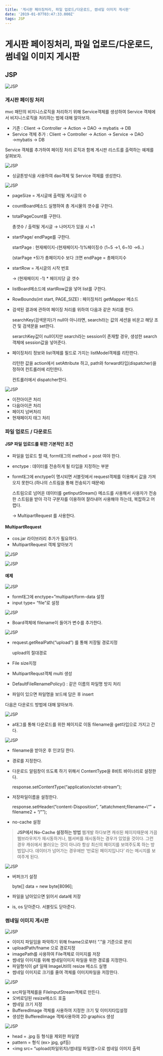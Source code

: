 ```yaml
---
title: '게시판 페이징처리, 파일 업로드/다운로드, 썸네일 이미지 게시판'
date: '2019-01-07T03:47:33.000Z'
tags: JSP
---
```


# 게시판 페이징처리, 파일 업로드/다운로드, 썸네일 이미지 게시판

## JSP

![JSP](../../.gitbook/assets/jsp_logo.png)

### 게시판 페이징 처리

mvc 패턴의 비지니스로직을 처리하기 위해 Service객체를 생성하여 Service 객체에서 비지니스로직을 처리하는 법에 대해 알아보자.

* 기존 : Client → Controller → Action → DAO → mybatis → DB
* Service 객체 추가 : Client → Controller → Action → Service → DAO →mybatis → DB

Service 객체를 추가하여 페이징 처리 로직과 함께 게시판 리스트를 출력하는 예제를 살펴보자.

![JSP](../../.gitbook/assets/jsp05-01.png)

* 싱글톤방식을 사용하여 dao객체 및 Service 객체를 생성한다.

![JSP](../../.gitbook/assets/jsp05-02.png)

* pageSize = 게시글에 출력될 게시글의 수
* countBoard메소드 실행하여 총 게시물의 갯수를 구한다.
* totalPageCount를 구한다. 

  총갯수 / 출력될 게시글 → 나머지가 있을 시 +1

* startPage/ endPage를 구한다.

  startPage : 현재페이지-\(현재페이지-1\)%페이징수 \(1~5 →1, 6~10 →6..\)

  \(starPage +5\)가 총페이지수 보다 크면 endPage = 총페이지수

* startRow = 게시글의 시작 번호

  → \(현재페이지 -1\) \* 페이지당 글 갯수

* listBoard메소드에 startRow값을 넣어 list를 구한다.
* RowBounds\(int start, PAGE\_SIZE\) : 페이징처리 getMapper 메소드
* 검색된 결과에 관하여 페이징 처리를 위하여 다음과 같은 처리를 한다.

  searchKey\(검색문자\)가 null아 아니라면, search라는 값의 세션을 비운고 해당 조건 및 검색문을 set한다.

  serarchKey값이 null이지만 search라는 session이 존재할 경우, 생성한 search 객체에 session값을 넣어준다.

* 페이징처리 정보와 list객체를 필드로 가지는 listModel객체를 리턴한다.

  리턴한 값을 action에서 setAttribute 하고, path와 forward타입\(dispatcher\)을 정하여 컨트롤러에 리턴한다.

  컨트롤러에서 dispatcher한다.

![JSP](../../.gitbook/assets/jsp05-03.png)

* 이전아이콘 처리
* 다음아이콘 처리
* 페이지 넘버처리
* 현재페이지 태그 처리

### 파일 업로드 / 다운로드

#### JSP 파일 업로드를 위한 기본적인 조건

* 파일을 업로드 할 때, form태그의 method = post 여야 한다.
* enctype : 데이터를 전송하게 될 타입을 지정하는 부분
* form태그에 enctype이 명시되면 서블릿에서 request객체를 이용해서 값을 가져오지 못한다.\(하나의 스트림을 통해 전송되기 때문에\)

  스트림으로 넘어온 데이터를 getInputStream\(\) 메소드를 사용해서 사용자가 전송한 스트림을 받아 각각 구분자를 이용하여 잘라내어 사용해야 하는데, 복잡하고 어렵다.

  → MultipartRequest 를 사용한다.

#### MultipartRequest

* cos.jar 라이브러리 추가가 필요하다.
* MultipartRequest 객체 알아보기

![JSP](../../.gitbook/assets/jsp05-04.png)

![JSP](../../.gitbook/assets/jsp05-05.png)

#### 예제

![JSP](../../.gitbook/assets/jsp05-06.png)

* form태그에 enctype=”multipart/form-data 설정
* input type= “file”로 설정

![JSP](../../.gitbook/assets/jsp05-07.png)

* Board객체에 filename이 들어가 변수를 추가한다.

![JSP](../../.gitbook/assets/jsp05-08.png)

* request.getRealPath\(“upload”\) 를 통해 저장될 경로지정

  upload의 절대경로

* File size지정
* MultipartRequst객체 multi 생성
* DefaultFileRenamePolicy\(\) : 같은 이름의 파일명 방지 처리
* 파일이 있으면 파일명을 보드에 담은 후 insert

다음은 다운로드 방법에 대해 알아보자.

![JSP](../../.gitbook/assets/jsp05-09.png)

* a태그를 통해 다운로드를 위한 페이지로 이동 filename을 get타입으로 가지고 간다.

![JSP](../../.gitbook/assets/jsp05-10.png)

* filename을 받아온 후 인코딩 한다.
* 경로를 지정한다.
* 다운로드 알림창이 뜨도록 하기 위해서 ContentType을 8비트 바이너리로 설정한다.

  response.setContentType\(“application/octet-stream”\);

* 저장파일이름을 설정한다.

  response.setHeader\(“content-Disposition”, “attatchment;filename=\“” + filename2 + “/””\);

* no-cache 설정

> **JSP에서 No-Cache 설정하는 방법** 웹개발 하다보면 캐쉬된 페이지때문에 가끔 웹브라우저가 재시동하거나, 웹서버를 재시동하는 경우가 있었을 것이다. 그런 경우 캐쉬에서 불러오는 것이 아니라 항상 최신의 페이지를 보여주도록 하는 방법입니다. 데이터가 넘어가는 경우에만 ‘만료된 페이지입니다’ 라는 메시지를 보여주게 된다.

![JSP](../../.gitbook/assets/jsp05-11.png)

* 버퍼크기 설정

  byte\[\] data = new byte\[8096\];

* 파일을 남아있으면 읽어서 data에 저장
* is, os 닫아준다. 서블릿도 닫아준다.

### 썸네일 이미지 게시판

![JSP](../../.gitbook/assets/jsp05-12.png)

* 이미지 파일임을 파악하기 위해 fname으로부터 “.”을 기준으로 분리
* uploadPath/fname 으로 경로지정
* imagePath를 사용하여 File객체로 이미지를 저장
* 썸네일 이미지를 위해 썸네일이미지 파일을 위한 경로를 지정한다.
* 파일형식이 gif 일때 ImageUtil의 resize 메소드 실행
* 썸네일 이미지로 크기를 줄여 객체를 이미지파일을 저장한다.

![JSP](../../.gitbook/assets/jsp05-13.png)

* src파일객체를을 FileInputStream객체로 만든다.
* 오버로딩된 resize메소드 호출
* 썸네일 크기 지정
* BufferedImage 객체를 사용하여 지정한 크기 및 이미지타입설정
* 생성한 BufferedImage 객체사용하여 2D graphics 생성

![JSP](../../.gitbook/assets/jsp05-14.png)

* head = .jpg 등 형식을 제외한 파일명
* pattern = 형식 \(ex&gt; jpg, gif등\)
* &lt;img src= “upload\(파일위치\)/썸네일 파일명&gt;으로 썸네일 이미지 출력

